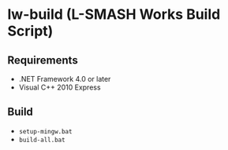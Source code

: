 lw-build (L-SMASH Works Build Script)
========
## Requirements
   * .NET Framework 4.0 or later
   * Visual C++ 2010 Express

## Build
   * `setup-mingw.bat`
   * `build-all.bat`
